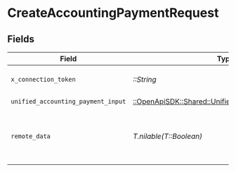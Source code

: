 # CreateAccountingPaymentRequest


## Fields

| Field                                                                                                       | Type                                                                                                        | Required                                                                                                    | Description                                                                                                 | Example                                                                                                     |
| ----------------------------------------------------------------------------------------------------------- | ----------------------------------------------------------------------------------------------------------- | ----------------------------------------------------------------------------------------------------------- | ----------------------------------------------------------------------------------------------------------- | ----------------------------------------------------------------------------------------------------------- |
| `x_connection_token`                                                                                        | *::String*                                                                                                  | :heavy_check_mark:                                                                                          | The connection token                                                                                        |                                                                                                             |
| `unified_accounting_payment_input`                                                                          | [::OpenApiSDK::Shared::UnifiedAccountingPaymentInput](../../models/shared/unifiedaccountingpaymentinput.md) | :heavy_check_mark:                                                                                          | N/A                                                                                                         |                                                                                                             |
| `remote_data`                                                                                               | *T.nilable(T::Boolean)*                                                                                     | :heavy_minus_sign:                                                                                          | Set to true to include data from the original Accounting software.                                          | false                                                                                                       |